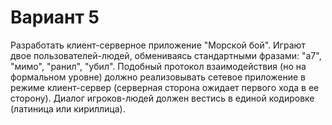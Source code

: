 # Вариант 5

Разработать клиент-серверное приложение "Морской бой". Играют двое пользователей-людей, обмениваясь стандартными фразами: "а7", "мимо", "ранил", "убил". Подобный протокол взаимодействия (но на формальном уровне) должно реализовывать сетевое приложение в режиме клиент-сервер (серверная сторона ожидает первого хода в ее сторону). Диалог игроков-людей должен вестись в единой кодировке (латиница или кириллица). 